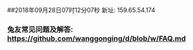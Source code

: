##2018年09月28日07时12分07秒 新址: 159.65.54.174
### 兔友常见问题及解答: https://github.com/wanggonging/d/blob/w/FAQ.md
